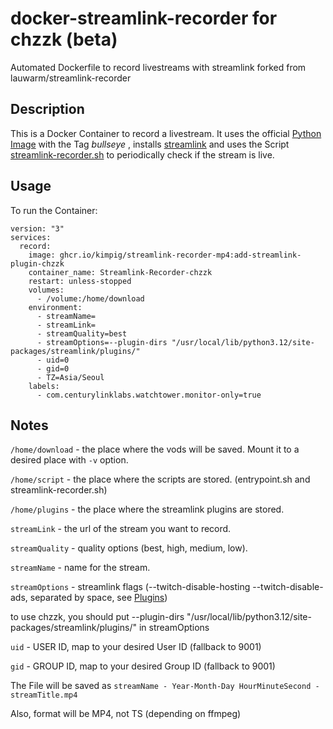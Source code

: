 # docker-streamlink-recorder for chzzk (beta)

Automated Dockerfile to record livestreams with streamlink forked from lauwarm/streamlink-recorder

## Description

This is a Docker Container to record a livestream. It uses the official [Python Image](https://hub.docker.com/_/python) with the Tag *bullseye*  , installs [streamlink](https://github.com/streamlink/streamlink) and uses the Script [streamlink-recorder.sh](https://raw.githubusercontent.com/lauwarm/docker-streamlink-recorder/main/streamlink-recorder.sh) to periodically check if the stream is live.

## Usage

To run the Container:

```
version: "3"
services:
  record:
    image: ghcr.io/kimpig/streamlink-recorder-mp4:add-streamlink-plugin-chzzk
    container_name: Streamlink-Recorder-chzzk
    restart: unless-stopped
    volumes:
      - /volume:/home/download
    environment:
      - streamName=
      - streamLink=
      - streamQuality=best
      - streamOptions=--plugin-dirs "/usr/local/lib/python3.12/site-packages/streamlink/plugins/"
      - uid=0
      - gid=0
      - TZ=Asia/Seoul
    labels:
      - com.centurylinklabs.watchtower.monitor-only=true
```

## Notes

`/home/download` - the place where the vods will be saved. Mount it to a desired place with `-v` option.

`/home/script` - the place where the scripts are stored. (entrypoint.sh and streamlink-recorder.sh)

`/home/plugins` - the place where the streamlink plugins are stored.

`streamLink` - the url of the stream you want to record.

`streamQuality` - quality options (best, high, medium, low).

`streamName` - name for the stream.

`streamOptions` - streamlink flags (--twitch-disable-hosting --twitch-disable-ads, separated by space, see [Plugins](https://streamlink.github.io/plugins.html))

  to use chzzk, you should put --plugin-dirs "/usr/local/lib/python3.12/site-packages/streamlink/plugins/" in streamOptions

`uid` - USER ID, map to your desired User ID (fallback to 9001)

`gid` - GROUP ID, map to your desired Group ID (fallback to 9001)

The File will be saved as `streamName - Year-Month-Day HourMinuteSecond - streamTitle.mp4`

Also, format will be MP4, not TS (depending on ffmpeg)
